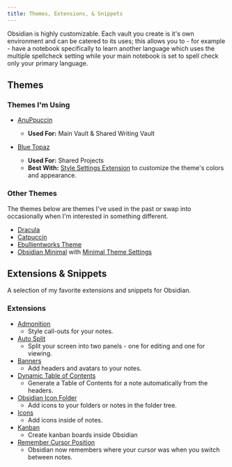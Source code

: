 ```yaml
---
title: Themes, Extensions, & Snippets
---
```


Obsidian is highly customizable. Each vault you create is it's own environment
and can be catered to its uses; this allows you to - for example - have a
notebook specifically to learn another language which uses the multiple
spellcheck setting while your main notebook is set to spell check only your
primary language.

## Themes

### Themes I'm Using

- [AnuPpuccin](https://github.com/AnubisNekhet/AnuPpuccin)

  - **Used For:** Main Vault & Shared Writing Vault

- [Blue Topaz](https://forum.obsidian.md/t/theme-blue-topaz-v5-5-updated-20211218-for-v0-13-12-and-mobile-v1-0-5/6425)

  - **Used For:** Shared Projects
  - **Best With:**
    [Style Settings Extension](https://github.com/mgmeyers/obsidian-style-settings)
    to customize the theme's colors and appearance.

### Other Themes

The themes below are themes I've used in the past or swap into occasionally when
I'm interested in something different.

- [Dracula](https://github.com/dracula/obsidian)
- [Catpuccin](https://github.com/catppuccin/obsidian)
- [Ebullientworks Theme](https://github.com/ebullient/obsidian-theme-ebullientworks)
- [Obsidian Minimal](https://github.com/kepano/obsidian-minimal) with
  [Minimal Theme Settings](https://github.com/kepano/obsidian-minimal-settings)

## Extensions & Snippets

A selection of my favorite extensions and snippets for Obsidian.

### Extensions

- [Admonition](https://github.com/valentine195/obsidian-admonition)
  - Style call-outs for your notes.
- [Auto Split](https://github.com/jsartelle/obsidian-auto-split)
  - Split your screen into two panels - one for editing and one for viewing.
- [Banners](https://github.com/noatpad/obsidian-banners)
  - Add headers and avatars to your notes.
- [Dynamic Table of Contents](https://github.com/aidurber/obsidian-plugin-dynamic-toc)
  - Generate a Table of Contents for a note automatically from the headers.
- [Obsidian Icon Folder](https://github.com/FlorianWoelki/obsidian-icon-folder)
  - Add icons to your folders or notes in the folder tree.
- [Icons](https://github.com/visini/obsidian-icons-plugin)
  - Add icons inside of notes.
- [Kanban](https://github.com/mgmeyers/obsidian-kanban)
  - Create kanban boards inside Obsidian
- [Remember Cursor Position](https://github.com/dy-sh/obsidian-remember-cursor-position)
  - Obsidian now remembers where your cursor was when you switch between notes.
